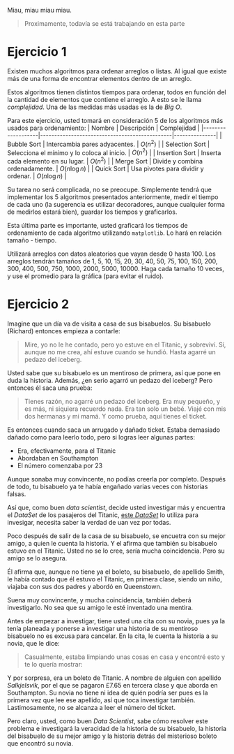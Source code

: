 Miau, miau miau miau.
> Proximamente, todavía se está trabajando en esta parte

# Ejercicio 1
Existen muchos algoritmos para ordenar arreglos o listas. Al igual que existe más de una forma de encontrar elementos dentro de un arreglo. 

Estos algoritmos tienen distintos tiempos para ordenar, todos en función del la cantidad de elementos que contiene el arreglo. A esto se le llama _complejidad_. Una de las medidas más usadas es la de _Big O_. 

Para este ejercicio, usted tomará en consideración 5 de los algoritmos más usados para ordenamiento:
| Nombre            | Descripción                                   | Complejidad   |
|-------------------|-----------------------------------------------|---------------|
| Bubble Sort       | Intercambia pares adyacentes.                 | $O(n^2)$      |
| Selection Sort    | Selecciona el mínimo y lo coloca al inicio.   | $O(n^2)$      |
| Insertion Sort    | Inserta cada elemento en su lugar.            | $O(n^2)$      |
| Merge Sort        | Divide y combina ordenadamente.               | $O(n \log n)$ |
| Quick Sort        | Usa pivotes para dividir y ordenar.           | $O(n \log n)$ |

Su tarea no será complicada, no se preocupe. Simplemente tendrá que implementar los 5 algoritmos presentados anteriormente, medir el tiempo de cada uno (la sugerencia es utilizar decoradores, aunque cualquier forma de medirlos estará bien), guardar los tiempos y graficarlos.

Esta última parte es importante, usted graficará los tiempos de ordenamiento de cada algoritmo utilizando `matplotlib`. Lo hará en relación tamaño - tiempo.

Utilizará arreglos con datos aleatorios que vayan desde 0 hasta 100. Los arreglos tendrán tamaños de 1, 5, 10, 15, 20, 30, 40, 50, 75, 100, 150, 200, 300, 400, 500, 750, 1000, 2000, 5000, 10000. Haga cada tamaño 10 veces, y use el promedio para la gráfica (para evitar el ruido). 

# Ejercicio 2

Imagine que un día va de visita a casa de sus bisabuelos. Su bisabuelo (Richard) entonces empieza a contarle:

> Mire, yo no le he contado, pero yo estuve en el Titanic, y sobreviví.
> Sí, aunque no me crea, ahí estuve cuando se hundió.
> Hasta agarré un pedazo del iceberg.

Usted sabe que su bisabuelo es un mentiroso de primera, así que pone en duda la historia.
Además, ¿en serio agarró un pedazo del iceberg?
Pero entonces él saca una prueba:

> Tienes razón, no agarré un pedazo del iceberg. Era muy pequeño, y es más, ni siquiera recuerdo nada. Era tan solo un bebé. Viajé con mis dos hermanas y mi mamá. Y como prueba, aquí tienes el ticket.

Es entonces cuando saca un arrugado y dañado ticket. Estaba demasiado dañado como para leerlo todo, pero si logras leer algunas partes:
- Era, efectivamente, para el Titanic
- Abordaban en Southampton
- El número comenzaba por 23

Aunque sonaba muy convincente, no podías creerla por completo. Después de todo, tu bisabuelo ya te había engañado varias veces con historias falsas.

Así que, como buen _data scientist_, decide usted investigar más y encuentra el _DataSet_ de los pasajeros del Titanic, [este _DataSet_](../Data/titanic.csv) lo utiliza para invesigar, necesita saber la verdad de uan vez por todas.

Poco después de salir de la casa de su bisabuelo, se encuetra con su mejor amigo, a quien le cuenta la historia. Y el afirma que también su bisabuelo estuvo en el Titanic. Usted no se lo cree, sería mucha coincidencia. Pero su amigo se lo asegura. 

Él afirma que, aunque no tiene ya el boleto, su bisabuelo, de apellido Smith, le había contado que él estuvo el Titanic, en primera clase, siendo un niño, viajaba con sus dos padres y abordó en Queenstown.

Suena muy convincente, y mucha coincidencia, también deberá investigarlo. No sea que su amigo le esté inventado una mentira.

Antes de empezar a investigar, tiene usted una cita con su novia, pues ya la tenía planeada y ponerse a investigar una historia de su mentiroso bisabuelo no es excusa para cancelar. En la cita, le cuenta la historia a su novia, que le dice:

> Casualmente, estaba limpiando unas cosas en casa y encontré esto y te lo quería mostrar:

Y por sorpresa, era un boleto de Titanic. A nombre de alguien con apellido _Salkjelsvik_, por el que se pagaron £7.65 en tercera clase y que aborda en Southampton. Su novia no tiene ni idea de quién podría ser pues es la primera vez que lee ese apellido, así que toca investigar también. Lastimosamente, no se alcanza a leer el número del ticket.

Pero claro, usted, como buen _Data Scientist_, sabe cómo resolver este problema e investigará la veracidad de la historia de su bisabuelo, la historia del bisabuelo de su mejor amigo y la historia detrás del misterioso boleto que encontró su novia.